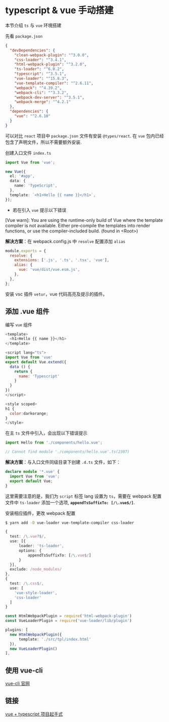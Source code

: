 # typescript & vue 手动搭建

本节介绍 `ts` 与 `vue` 环境搭建

先看 `package.json`

```json
{
  "devDependencies": {
    "clean-webpack-plugin": "^3.0.0",
    "css-loader": "^3.4.1",
    "html-webpack-plugin": "^3.2.0",
    "ts-loader": "^6.0.2",
    "typescript": "^3.5.1",
    "vue-loader": "^15.8.3",
    "vue-template-compiler": "^2.6.11",
    "webpack": "^4.39.2",
    "webpack-cli": "^3.3.2",
    "webpack-dev-server": "^3.5.1",
    "webpack-merge": "^4.2.1"
  },
  "dependencies": {
    "vue": "^2.6.10"
  }
}
```

可以对比 `react` 项目中 `package.json` 文件有安装 `@types/react`. 在 `vue` 包内已经包含了声明文件，所以不需要额外安装.

创建入口文件 `index.ts`

```ts
import Vue from 'vue';

new Vue({
  el: '#app',
  data: {
    name: 'TypeScript',
  },
  template: `<h1>Hello {{ name }}</h1>`,
});
```

- 若在引入 `vue` 提示以下错误

[Vue warn]: You are using the runtime-only build of Vue where the template compiler is not available. Either pre-compile the templates into render functions, or use the compiler-included build. (found in \<Root\>)

**解决方案**：在 webpack.config.js 中 `resolve` 配置添加 `alias`

```js
module.exports = {
  resolve: {
    extensions: ['.js', '.ts', '.tsx', 'vue'],
    alias: {
      vue: 'vue/dist/vue.esm.js',
    },
  },
};
```

安装 vsc 插件 `vetur`，vue 代码高亮及提示的插件。

## 添加 .vue 组件

编写 `vue` 组件

```js
<template>
  <h1>Hello {{ name }}</h1>
</template>

<script lang="ts">
import Vue from 'vue'
export default Vue.extend({
  data () {
    return {
      name: 'Typescript'
    }
  }
})
</script>

<style scoped>
h1 {
  color:darkorange;
}
</style>
```

在主 `ts` 文件中引入，会出现以下错误提示

```ts
import Hello from './components/hello.vue';

// Cannot find module './components/hello.vue'.ts(2307)
```

**解决方案**：与入口文件同级目录下创建 `.d.ts` 文件，如下：

```ts
declare module '*.vue' {
  import Vue from 'vue';
  export default Vue;
}
```

这里需要注意的是，我们为 `script` 标签 lang 设置为 `ts`，需要在 webpack 配置文件中 `ts-loader` 添加一个选项, **`appendTsSuffixTo: [/\.vue$/]`**.

安装相应插件，更改 webpack 配置

```bash
$ yarn add -D vue-loader vue-template-compiler css-loader
```

```ts
{
  test: /\.vue?$/,
  use: [{
      loader: 'ts-loader',
      options: {
          appendTsSuffixTo: [/\.vue$/]
      }
  }],
  exclude: /node_modules/
},
{
  test: /\.css$/,
  use: [
    'vue-style-loader',
    'css-loader'
  ]
}
```

```ts
const HtmlWebpackPlugin = require('html-webpack-plugin')
const VueLoaderPlugin = require('vue-loader/lib/plugin')

plugins: [
  new HtmlWebpackPlugin({
      template: './src/tpl/index.html'
  }),
  new VueLoaderPlugin()
],
```

## 使用 vue-cli

[vue-cli 官网](https://cli.vuejs.org/zh/)

## 链接

[vue + typescript 项目起手式](https://segmentfault.com/a/1190000011744210?utm_source=tuicool&utm_medium=referral)
